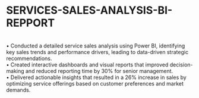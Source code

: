 # SERVICES-SALES-ANALYSIS-BI-REPPORT
<br>
•	Conducted a detailed service sales analysis using Power BI, identifying key sales trends and performance drivers, leading to data-driven strategic recommendations.
<br>
•	Created interactive dashboards and visual reports that improved decision-making and reduced reporting time by 30% for senior management.
<br>
•	Delivered actionable insights that resulted in a 26% increase in sales by optimizing service offerings based on customer preferences and market demands.


